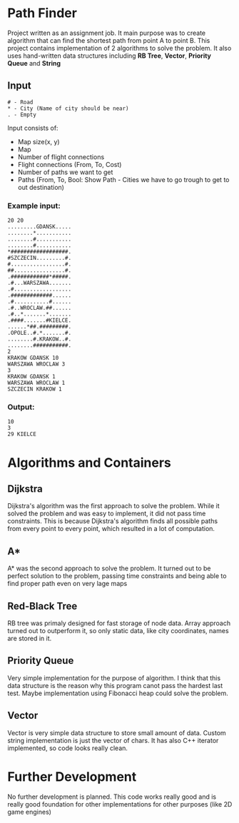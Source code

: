 # Path Finder
Project written as an assignment job. It main purpose was to create algorithm that can find the shortest path from point A to point B. This project contains implementation of 2 algorithms to solve the problem. It also uses
hand-written data structures including **RB Tree**, **Vector**, **Priority Queue** and **String**

## Input
```
# - Road  
* - City (Name of city should be near)  
. - Empty
```
Input consists of:
+ Map size(x, y)
+ Map
+ Number of flight connections
+ Flight connections (From, To, Cost)
+ Number of paths we want to get
+ Paths (From, To, Bool: Show  Path - Cities we have  to go trough to get to out destination)  
### Example input:  
```
20 20
.........GDANSK.....
........*...........
........#...........
........#...........
*##################.
#SZCZECIN.........#.
#.................#.
##................#.
.############*#####.
.#...WARSZAWA.......
.#..................
.#############......
.#...........#......
.#..WROCLAW.##......
.#..*.......*.......
.####.......#KIELCE.
......*##.#########.
.OPOLE..#.*.......#.
........#.KRAKOW..#.
........###########.
2
KRAKOW GDANSK 10
WARSZAWA WROCLAW 3
3
KRAKOW GDANSK 1
WARSZAWA WROCLAW 1
SZCZECIN KRAKOW 1
```
### Output:
```
10
3
29 KIELCE
```

# Algorithms and Containers
## Dijkstra
Dijkstra's algorithm was the first approach to solve the problem. While it solved the problem and was easy to implement, it did not pass time constraints. This is because Dijkstra's algorithm finds 
all possible paths from every point to every point, which resulted in a lot of computation.

## A*
A* was the second approach to solve the problem. It turned out to be perfect solution to the problem, passing time constraints and being able to find proper path even on very lage maps

## Red-Black Tree
RB tree was primaly designed for fast storage of node data. Array approach turned out to outperform it, so only static data, like city coordinates, names are stored in it.

## Priority Queue
Very simple implementation for the purpose of algorithm. I think that this data structure is the reason why this program canot pass the hardest last test. Maybe implementation using Fibonacci heap 
could solve the problem.

## Vector
Vector is very simple data structure to store small amount of data. Custom string implementation is just the vector of chars. It has also C++ iterator implemented, so code looks really clean.

# Further Development
No further development is planned. This code works really good and is really good foundation for other implementations for other purposes (like 2D game engines)
